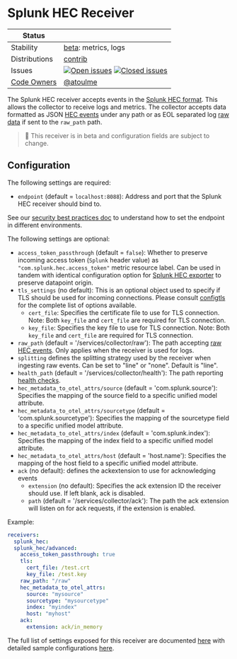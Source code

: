 # Splunk HEC Receiver

<!-- status autogenerated section -->
| Status        |           |
| ------------- |-----------|
| Stability     | [beta]: metrics, logs   |
| Distributions | [contrib] |
| Issues        | [![Open issues](https://img.shields.io/github/issues-search/open-telemetry/opentelemetry-collector-contrib?query=is%3Aissue%20is%3Aopen%20label%3Areceiver%2Fsplunkhec%20&label=open&color=orange&logo=opentelemetry)](https://github.com/open-telemetry/opentelemetry-collector-contrib/issues?q=is%3Aopen+is%3Aissue+label%3Areceiver%2Fsplunkhec) [![Closed issues](https://img.shields.io/github/issues-search/open-telemetry/opentelemetry-collector-contrib?query=is%3Aissue%20is%3Aclosed%20label%3Areceiver%2Fsplunkhec%20&label=closed&color=blue&logo=opentelemetry)](https://github.com/open-telemetry/opentelemetry-collector-contrib/issues?q=is%3Aclosed+is%3Aissue+label%3Areceiver%2Fsplunkhec) |
| [Code Owners](https://github.com/open-telemetry/opentelemetry-collector-contrib/blob/main/CONTRIBUTING.md#becoming-a-code-owner)    | [@atoulme](https://www.github.com/atoulme) |

[beta]: https://github.com/open-telemetry/opentelemetry-collector/blob/main/docs/component-stability.md#beta
[contrib]: https://github.com/open-telemetry/opentelemetry-collector-releases/tree/main/distributions/otelcol-contrib
<!-- end autogenerated section -->

The Splunk HEC receiver accepts events in the [Splunk HEC
format](https://docs.splunk.com/Documentation/Splunk/8.0.5/Data/FormateventsforHTTPEventCollector).
This allows the collector to receive logs and metrics.
The collector accepts data formatted as JSON [HEC events](https://docs.splunk.com/Documentation/Splunk/8.2.2/Data/FormateventsforHTTPEventCollector#Event_data) 
under any path or as EOL separated log [raw data](https://docs.splunk.com/Documentation/Splunk/8.2.2/Data/FormateventsforHTTPEventCollector#Raw_event_parsing) 
if sent to the `raw_path` path.

> :construction: This receiver is in beta and configuration fields are subject to change.

## Configuration

The following settings are required:

* `endpoint` (default = `localhost:8088`): Address and port that the Splunk HEC
  receiver should bind to.

See our [security best practices doc](https://opentelemetry.io/docs/security/config-best-practices/#protect-against-denial-of-service-attacks) to understand how to set the endpoint in different environments.

The following settings are optional:

* `access_token_passthrough` (default = `false`): Whether to preserve incoming
  access token (`Splunk` header value) as
  `"com.splunk.hec.access_token"` metric resource label.  Can be used in
  tandem with identical configuration option for [Splunk HEC
  exporter](../../exporter/splunkhecexporter/README.md) to preserve datapoint
  origin.
* `tls_settings` (no default): This is an optional object used to specify if TLS should be used for
  incoming connections. Please consult [configtls] for the complete list of options available.
    * `cert_file`: Specifies the certificate file to use for TLS connection.
      Note: Both `key_file` and `cert_file` are required for TLS connection.
    * `key_file`: Specifies the key file to use for TLS connection. Note: Both
      `key_file` and `cert_file` are required for TLS connection.
* `raw_path` (default = '/services/collector/raw'): The path accepting [raw HEC events](https://docs.splunk.com/Documentation/Splunk/8.2.2/Data/HECExamples#Example_3:_Send_raw_text_to_HEC). Only applies when the receiver is used for logs.
* `splitting` defines the splitting strategy used by the receiver when ingesting raw events. Can be set to "line" or "none". Default is "line".
* `health_path` (default = '/services/collector/health'): The path reporting [health checks](https://docs.splunk.com/Documentation/Splunk/9.0.1/RESTREF/RESTinput#services.2Fcollector.2Fhealth).
* `hec_metadata_to_otel_attrs/source` (default = 'com.splunk.source'): Specifies the mapping of the source field to a specific unified model attribute.
* `hec_metadata_to_otel_attrs/sourcetype` (default = 'com.splunk.sourcetype'): Specifies the mapping of the sourcetype field to a specific unified model attribute.
* `hec_metadata_to_otel_attrs/index` (default = 'com.splunk.index'): Specifies the mapping of the index field to a specific unified model attribute.
* `hec_metadata_to_otel_attrs/host` (default = 'host.name'): Specifies the mapping of the host field to a specific unified model attribute.
* `ack` (no default): defines the ackextension to use for acknowledging events
  * `extension` (no default): Specifies the ack extension ID the receiver should use. If left blank, ack is disabled.
  * `path` (default = '/services/collector/ack'): The path the ack extension will listen on for ack requests, if the extension is enabled.
  
Example:

```yaml
receivers:
  splunk_hec:
  splunk_hec/advanced:
    access_token_passthrough: true
    tls:
      cert_file: /test.crt
      key_file: /test.key
    raw_path: "/raw"
    hec_metadata_to_otel_attrs:
      source: "mysource"
      sourcetype: "mysourcetype"
      index: "myindex"
      host: "myhost"
    ack: 
      extension: ack/in_memory
```

The full list of settings exposed for this receiver are documented [here](./config.go)
with detailed sample configurations [here](./testdata/config.yaml).

[configtls]: https://github.com/open-telemetry/opentelemetry-collector/blob/main/config/configtls
